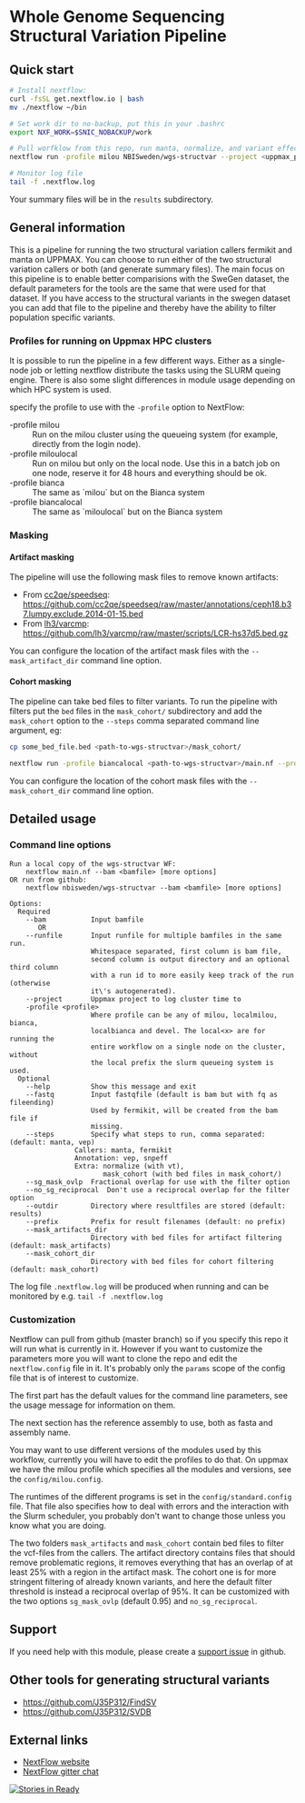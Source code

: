 # Whole Genome Sequencing Structural Variation Pipeline

## Quick start

```bash
# Install nextflow:
curl -fsSL get.nextflow.io | bash
mv ./nextflow ~/bin

# Set work dir to no-backup, put this in your .bashrc
export NXF_WORK=$SNIC_NOBACKUP/work

# Pull worfklow from this repo, run manta, normalize, and variant effect predictor:
nextflow run -profile milou NBISweden/wgs-structvar --project <uppmax_project_id> --bam <bamfile.bam> --steps manta,normalize,vep

# Monitor log file
tail -f .nextflow.log
```

Your summary files will be in the `results` subdirectory.


## General information

This is a pipeline for running the two structural variation callers fermikit
and manta on UPPMAX.
You can choose to run either of the two structural variation callers or both
(and generate summary files).
The main focus on this pipeline is to enable better comparisions with the
SweGen dataset, the default parameters for the tools are the same that were
used for that dataset. If you have access to the structural variants in the
swegen dataset you can add that file to the pipeline and thereby have the
ability to filter population specific variants.

### Profiles for running on Uppmax HPC clusters

It is possible to run the pipeline in a few different ways. Either as a
single-node job or letting nextflow distribute the tasks using the SLURM
queing engine. There is also some slight differences in module usage depending
on which HPC system is used.

specify the profile to use with the `-profile` option to NextFlow:

<dl>
  <dt>-profile milou</dt>
  <dd>Run on the milou cluster using the queueing system (for example,
  directly from the login node).
  <dt>-profile miloulocal</dt>
  <dd>Run on milou but only on the local node. Use this in a batch job on one
  node, reserve it for 48 hours and everything should be ok.
  <dt>-profile bianca</dt>
  <dd>The same as `milou` but on the Bianca system</dd>
  <dt>-profile biancalocal</dt>
  <dd>The same as `miloulocal` but on the Bianca system</dd>
</dl>


### Masking

#### Artifact masking

The pipeline will use the following mask files to remove known artifacts:

* From [cc2qe/speedseq](https://github.com/cc2qe/speedseq): https://github.com/cc2qe/speedseq/raw/master/annotations/ceph18.b37.lumpy.exclude.2014-01-15.bed
* From [lh3/varcmp](https://github.com/lh3/varcmp): https://github.com/lh3/varcmp/raw/master/scripts/LCR-hs37d5.bed.gz

You can configure the location of the artifact mask files with the
`--mask_artifact_dir` command line option.


#### Cohort masking

The pipeline can take bed files to filter variants. To run the pipeline with
filters put the `bed` files in the `mask_cohort/` subdirectory and add the
`mask_cohort` option to the `--steps` comma separated command line argument, eg:

```bash
cp some_bed_file.bed <path-to-wgs-structvar>/mask_cohort/

nextflow run -profile biancalocal <path-to-wgs-structvar>/main.nf --project <uppmax_project_id> --bam <bamfile.bam> --steps manta,normalize,vep,mask_cohort
```

You can configure the location of the cohort mask files with the
`--mask_cohort_dir` command line option.

## Detailed usage

### Command line options

```
Run a local copy of the wgs-structvar WF:
    nextflow main.nf --bam <bamfile> [more options]
OR run from github:
    nextflow nbisweden/wgs-structvar --bam <bamfile> [more options]

Options:
  Required
    --bam           Input bamfile
       OR
    --runfile       Input runfile for multiple bamfiles in the same run.
                    Whitespace separated, first column is bam file,
                    second column is output directory and an optional third column
                    with a run id to more easily keep track of the run (otherwise
                    it\'s autogenerated).
    --project       Uppmax project to log cluster time to
    -profile <profile>
                    Where profile can be any of milou, localmilou, bianca,
                    localbianca and devel. The local<x> are for running the
                    entire workflow on a single node on the cluster, without
                    the local prefix the slurm queueing system is used.
  Optional
    --help          Show this message and exit
    --fastq         Input fastqfile (default is bam but with fq as fileending)
                    Used by fermikit, will be created from the bam file if
                    missing.
    --steps         Specify what steps to run, comma separated: (default: manta, vep)
                Callers: manta, fermikit
                Annotation: vep, snpeff
                Extra: normalize (with vt),
                       mask_cohort (with bed files in mask_cohort/)
    --sg_mask_ovlp  Fractional overlap for use with the filter option
    --no_sg_reciprocal  Don't use a reciprocal overlap for the filter option
    --outdir        Directory where resultfiles are stored (default: results)
    --prefix        Prefix for result filenames (default: no prefix)
    --mask_artifacts_dir
                    Directory with bed files for artifact filtering (default: mask_artifacts)
    --mask_cohort_dir
                    Directory with bed files for cohort filtering (default: mask_cohort)
```

The log file `.nextflow.log` will be produced when running and can be monitored
by e.g. `tail -f .nextflow.log`


### Customization

Nextflow can pull from github (master branch) so if you specify this repo it will run
what is currently in it. However if you want to customize the parameters more you will
want to clone the repo and edit the `nextflow.config` file in it.
It's probably only the `params` scope of the config file that is of interest
to customize.

The first part has the default values for the command line parameters, see the
usage message for information on them.

The next section has the reference assembly to use, both as fasta and assembly
name.

You may want to use different versions of the modules used by this workflow,
currently you will have to edit the profiles to do that. On uppmax we have the
milou profile which specifies all the modules and versions, see the
`config/milou.config`.

The runtimes of the different programs is set in the `config/standard.config`
file. That file also specifies how to deal with errors and the interaction
with the Slurm scheduler, you probably don't want to change those unless you
know what you are doing.

The two folders `mask_artifacts` and `mask_cohort` contain bed files to
filter the vcf-files from the callers. The artifact directory contains files
that should remove problematic regions, it removes everything that has an
overlap of at least 25% with a region in the artifact mask. The cohort one is
for more stringent filtering of already known variants, and here the default
filter threshold is instead a reciprocal overlap of 95%. It can be customized
with the two options `sg_mask_ovlp` (default 0.95) and `no_sg_reciprocal`.


## Support

If you need help with this module, please create a [support issue](https://github.com/NBISweden/wgs-structvar/issues/new?title=Support&body=Describe%20your%20error%20here.%0A%0AInclude%20as%20much%20information%20as%20possible,%20especially%20what%20system%20you%20ran%20this%20on,%20the%20.nextflow.log%20and%20the%20terminal%20output%20from%20the%20program.%0A%0ARemember%20that%20this%20is%20a%20public%20form,%20don%27t%20include%20private%20information.) in github.

## Other tools for generating structural variants

- https://github.com/J35P312/FindSV
- https://github.com/J35P312/SVDB


## External links

* [NextFlow website](http://www.nextflow.io)
* [NextFlow gitter chat](https://gitter.im/nextflow-io/nextflow)

[![Stories in Ready](https://badge.waffle.io/NBISweden/wgs-structvar.png?label=ready&title=Ready)](https://waffle.io/NBISweden/wgs-structvar)
